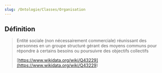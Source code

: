 ```yaml
---
slug: /Ontologie/Classes/Organisation
---
```


## Définition

> Entité sociale (non nécessairement commerciale) réunissant des personnes en un groupe structuré gérant des moyens communs pour répondre à certains besoins ou poursuivre des objectifs collectifs
>
> [https://www.wikidata.org/wiki/Q43229](<https://www.wikidata.org/wiki/Q43229>)
